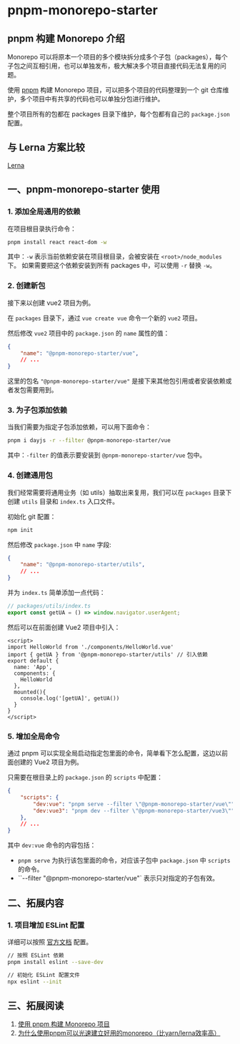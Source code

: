 # pnpm-monorepo-starter

## pnpm 构建 Monorepo 介绍

Monorepo 可以将原本一个项目的多个模块拆分成多个子包（packages），每个子包之间互相引用，也可以单独发布，极大解决多个项目直接代码无法复用的问题。

使用 [pnpm](https://pnpm.io/) 构建 Monorepo 项目，可以把多个项目的代码整理到一个 git 仓库维护，多个项目中有共享的代码也可以单独分包进行维护。

整个项目所有的包都在 packages 目录下维护，每个包都有自己的 `package.json` 配置。

## 与 Lerna 方案比较
[Lerna](https://lerna.js.org/)

## 一、pnpm-monorepo-starter 使用

### 1. 添加全局通用的依赖
在项目根目录执行命令：
```bash
pnpm install react react-dom -w
```

其中：`-w` 表示当前依赖安装在项目根目录，会被安装在 `<root>/node_modules` 下。
如果需要把这个依赖安装到所有 packages 中，可以使用 `-r` 替换 `-w`。

### 2. 创建新包
接下来以创建 vue2 项目为例。

在 `packages` 目录下，通过 `vue create vue` 命令一个新的 `vue2` 项目。

然后修改 `vue2` 项目中的 `package.json` 的 `name` 属性的值：

```json
{
    "name": "@pnpm-monorepo-starter/vue",
    // ...
}
```

这里的包名 `"@pnpm-monorepo-starter/vue"` 是接下来其他包引用或者安装依赖或者发包需要用到。

### 3. 为子包添加依赖
当我们需要为指定子包添加依赖，可以用下面命令：
```bash
pnpm i dayjs -r --filter @pnpm-monorepo-starter/vue
```
其中：`-filter` 的值表示要安装到 `@pnpm-monorepo-starter/vue` 包中。

### 4. 创建通用包
我们经常需要将通用业务（如 utils）抽取出来复用，我们可以在 `packages` 目录下创建 `utils` 目录和 `index.ts` 入口文件。

初始化 git 配置：
```bash
npm init
```

然后修改 `package.json` 中 `name` 字段:
```json
{
    "name": "@pnpm-monorepo-starter/utils",
    // ...
}
```

并为 `index.ts` 简单添加一点代码：
```ts
// packages/utils/index.ts
export const getUA = () => window.navigator.userAgent;
```

然后可以在前面创建 Vue2 项目中引入：
```vue
<script>
import HelloWorld from './components/HelloWorld.vue'
import { getUA } from '@pnpm-monorepo-starter/utils' // 引入依赖
export default {
  name: 'App',
  components: {
    HelloWorld
  },
  mounted(){
    console.log('[getUA]', getUA())
  }
}
</script>
```

### 5. 增加全局命令
通过 pnpm 可以实现全局启动指定包里面的命令，简单看下怎么配置，这边以前面创建的 Vue2 项目为例。

只需要在根目录上的 `package.json` 的 `scripts` 中配置：

```json
{
    "scripts": {
        "dev:vue": "pnpm serve --filter \"@pnpm-monorepo-starter/vue\"",
        "dev:vue3": "pnpm dev --filter \"@pnpm-monorepo-starter/vue3\""
    },
    // ...
}
```

其中 `dev:vue` 命令的内容包括：
- `pnpm serve` 为执行该包里面的命令，对应该子包中 `package.json` 中 `scripts` 的命令。
- ``--filter \"@pnpm-monorepo-starter/vue\"` 表示只对指定的子包有效。

## 二、拓展内容
### 1. 项目增加 ESLint 配置
详细可以按照 [官方文档](https://eslint.org/docs/user-guide/getting-started) 配置。
```bash
// 按照 ESLint 依赖
pnpm install eslint --save-dev

// 初始化 ESLint 配置文件
npx eslint --init
```


## 三、拓展阅读
1. [使用 pnpm 构建 Monorepo 项目](https://zhuanlan.zhihu.com/p/373935751)
2. [为什么使用pnpm可以光速建立好用的monorepo（比yarn/lerna效率高）](https://blog.csdn.net/qq_21567385/article/details/118590143)